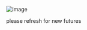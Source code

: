 ![image](https://user-images.githubusercontent.com/113337736/195546454-1c3adaf0-808d-46c5-b110-26a6069da119.png)


please refresh for new futures


